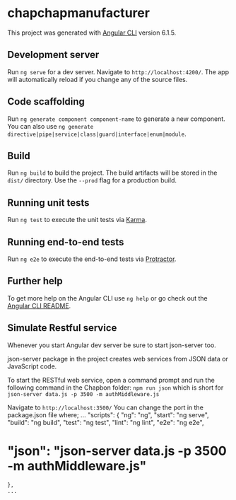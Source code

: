 # chapchapmanufacturer

This project was generated with [Angular CLI](https://github.com/angular/angular-cli) version 6.1.5.

## Development server

Run `ng serve` for a dev server. Navigate to `http://localhost:4200/`. The app will automatically reload if you change any of the source files.

## Code scaffolding

Run `ng generate component component-name` to generate a new component. You can also use `ng generate directive|pipe|service|class|guard|interface|enum|module`.

## Build

Run `ng build` to build the project. The build artifacts will be stored in the `dist/` directory. Use the `--prod` flag for a production build.

## Running unit tests

Run `ng test` to execute the unit tests via [Karma](https://karma-runner.github.io).

## Running end-to-end tests

Run `ng e2e` to execute the end-to-end tests via [Protractor](http://www.protractortest.org/).

## Further help

To get more help on the Angular CLI use `ng help` or go check out the [Angular CLI README](https://github.com/angular/angular-cli/blob/master/README.md).

## Simulate Restful service
Whenever you start Angular dev server be sure to start json-server too.

json-server package in the project creates web services from JSON data or JavaScript code.

To start the RESTful web service, open a command prompt and run the following command in the Chapbon folder:
 `npm run json` which is short for `json-server data.js -p 3500 -m authMiddleware.js`

Navigate to `http://localhost:3500/` 
You can change the port in the package.json file where;
    ...
    "scripts": {
    "ng": "ng",
    "start": "ng serve",
    "build": "ng build",
    "test": "ng test",
    "lint": "ng lint",
    "e2e": "ng e2e",
  #  "json": "json-server data.js -p 3500 -m authMiddleware.js"
    },
    ...

